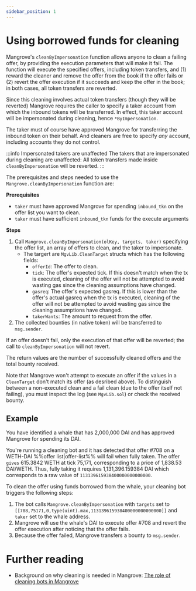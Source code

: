 ```yaml
---
sidebar_position: 1
---
```


# Using borrowed funds for cleaning

Mangrove's `cleanByImpersonation` function allows anyone to clean a failing offer, by providing the execution parameters that will make it fail. The function will execute the specified offers, including token transfers, and (1) reward the cleaner and remove the offer from the book if the offer fails or (2) revert the offer execution if it succeeds and keep the offer in the book; in both cases, all token transfers are reverted.

Since this cleaning involves actual token transfers (though they will be reverted) Mangrove requires the caller to specify a taker account from which the inbound tokens will be transferred. In effect, this taker account will be impersonated during cleaning, hence `*ByImpersonation`.

The taker must of course have approved Mangrove for transferring the inbound token on their behalf. And cleaners are free to specify _any_ account, including accounts they do not control.

:::info Impersonated takers are unaffected
The takers that are impersonated during cleaning are unaffected: All token transfers made inside `cleanByImpersonation` will be reverted.
:::

The prerequisites and steps needed to use the `Mangrove.cleanByImpersonation` function are:

**Prerequisites**

- `taker` must have approved Mangrove for spending `inbound_tkn` on the offer list you want to clean.
- `taker` must have sufficient `inbound_tkn` funds for the execute arguments

**Steps**

1. Call `Mangrove.cleanByImpersonation(olKey, targets, taker)` specifying the offer list, an array of offers to clean, and the taker to impersonate.
    - The targert are `MgvLib.CleanTarget` structs which has the following fields:
        - `offerId`: The offer to clean.
        - `tick`: The offer's expected tick. If this doesn't match when the tx is executed, cleaning of the offer will not be attempted to avoid wasting gas since the cleaning assumptions have changed.
        - `gasreq`: The offer's expected gasreq. If this is lower than the offer's actual gasreq when the tx is executed, cleaning of the offer will not be attempted to avoid wasting gas since the cleaning assumptions have changed.
        - `takerWants`: The amount to request from the offer.
2. The collected bounties (in native token) will be transferred to `msg.sender`.

If an offer doesn't fail, only the execution of that offer will be reverted; the call to `cleanByImpersonation` will not revert.

The return values are the number of successfully cleaned offers and the total bounty received.

Note that Mangrove won't attempt to execute an offer if the values in a `CleanTarget` don't match its offer (as desribed above). To distinguish between a non-executed clean and a fail clean (due to the offer itself not failing), you must inspect the log (see `MgvLib.sol`) or check the received bounty.


## Example

You have identified a whale that has 2,000,000 DAI and has approved Mangrove for spending its DAI.

You're running a cleaning bot and it has detected that offer #708 on a WETH-DAI %%offer list|offer-list%% will fail when fully taken. The offer `gives` 615.3842 WETH at tick 75,171, corresponding to a price of 1,838.53 DAI/WETH. Thus, fully taking it requires 1,131,396.159384 DAI which corresponds to a raw value of `113139615938400000000000000`.

To clean the offer using funds borrowed from the whale, your cleaning bot triggers the following steps:

1. The bot calls `Mangrove.cleanByImpersonation` with `targets` set to `[[708,75171,0,type(uint).max,113139615938400000000000000]]` and `taker` set to the whale address.
2. Mangrove will use the whale's DAI to execute offer #708 and revert the offer execution after noticing that the offer fails.
3. Because the offer failed, Mangrove transfers a bounty to `msg.sender`.


# Further reading

- Background on why cleaning is needed in Mangrove: [The role of cleaning bots in Mangrove](../background/the-role-of-cleaning-bots-in-mangrove.md)
